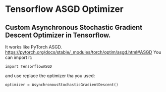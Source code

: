 # Tensorflow ASGD Optimizer
## Custom Asynchronous Stochastic Gradient Descent Optimizer in Tensorflow.
It works like PyTorch ASGD.
https://pytorch.org/docs/stable/_modules/torch/optim/asgd.html#ASGD
You can import it:
```
import TensorflowASGD
```
and use replace the optimizer tha you used:
```
optimizer = AsynchronousStochasticGradientDescent()
```
